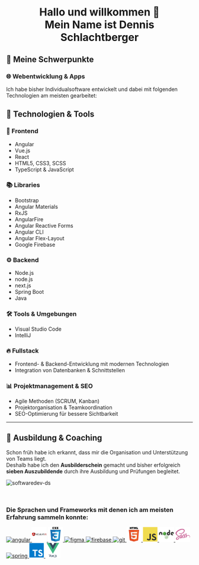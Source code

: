 <h1 align="center">Hallo und willkommen 👋 <br> Mein Name ist Dennis Schlachtberger</h1>


## 💼 Meine Schwerpunkte  

### 🌐 Webentwicklung & Apps  
Ich habe bisher Individualsoftware entwickelt und dabei mit folgenden Technologien am meisten gearbeitet:  
## 🚀 Technologien & Tools  

### 🎨 Frontend  
- Angular  
- Vue.js
- React
- HTML5, CSS3, SCSS  
- TypeScript & JavaScript  

### 📚 Libraries  
- Bootstrap  
- Angular Materials  
- RxJS  
- AngularFire  
- Angular Reactive Forms  
- Angular CLI  
- Angular Flex-Layout  
- Google Firebase  

### ⚙️ Backend  
- Node.js
- node.js
- next.js
- Spring Boot  
- Java  

### 🛠️ Tools & Umgebungen  
- Visual Studio Code  
- IntelliJ  

### 🔥 Fullstack  
- Frontend- & Backend-Entwicklung mit modernen Technologien  
- Integration von Datenbanken & Schnittstellen  

### 📊 Projektmanagement & SEO  
- Agile Methoden (SCRUM, Kanban)  
- Projektorganisation & Teamkoordination  
- SEO-Optimierung für bessere Sichtbarkeit  

---


## 🌱 Ausbildung & Coaching  

Schon früh habe ich erkannt, dass mir die Organisation und Unterstützung von Teams liegt.  
Deshalb habe ich den **Ausbilderschein** gemacht und bisher erfolgreich **sieben Auszubildende** durch ihre Ausbildung und Prüfungen begleitet.  





<p align="left"> <img src="https://komarev.com/ghpvc/?username=softwaredev-ds&label=Profile%20views&color=0e75b6&style=flat" alt="softwaredev-ds" /> </p>
<br>
<h3 align="left">Die Sprachen und Frameworks mit denen ich am meisten Erfahrung sammeln konnte:</h3>
<p align="left"> <a href="https://angular.io" target="_blank" rel="noreferrer"> <img src="https://angular.io/assets/images/logos/angular/angular.svg" alt="angular" width="40" height="40"/> </a> <a href="https://angular.io" target="_blank" rel="noreferrer"> <img src="https://raw.githubusercontent.com/devicons/devicon/master/icons/angularjs/angularjs-original-wordmark.svg" alt="angularjs" width="40" height="40"/> </a> <a href="https://www.w3schools.com/css/" target="_blank" rel="noreferrer"> <img src="https://raw.githubusercontent.com/devicons/devicon/master/icons/css3/css3-original-wordmark.svg" alt="css3" width="40" height="40"/> </a> <a href="https://www.figma.com/" target="_blank" rel="noreferrer"> <img src="https://www.vectorlogo.zone/logos/figma/figma-icon.svg" alt="figma" width="40" height="40"/> </a> <a href="https://firebase.google.com/" target="_blank" rel="noreferrer"> <img src="https://www.vectorlogo.zone/logos/firebase/firebase-icon.svg" alt="firebase" width="40" height="40"/> </a> <a href="https://git-scm.com/" target="_blank" rel="noreferrer"> <img src="https://www.vectorlogo.zone/logos/git-scm/git-scm-icon.svg" alt="git" width="40" height="40"/> </a> <a href="https://www.w3.org/html/" target="_blank" rel="noreferrer"> <img src="https://raw.githubusercontent.com/devicons/devicon/master/icons/html5/html5-original-wordmark.svg" alt="html5" width="40" height="40"/> </a> <a href="https://developer.mozilla.org/en-US/docs/Web/JavaScript" target="_blank" rel="noreferrer"> <img src="https://raw.githubusercontent.com/devicons/devicon/master/icons/javascript/javascript-original.svg" alt="javascript" width="40" height="40"/> </a> <a href="https://nodejs.org" target="_blank" rel="noreferrer"> <img src="https://raw.githubusercontent.com/devicons/devicon/master/icons/nodejs/nodejs-original-wordmark.svg" alt="nodejs" width="40" height="40"/> </a> <a href="https://sass-lang.com" target="_blank" rel="noreferrer"> <img src="https://raw.githubusercontent.com/devicons/devicon/master/icons/sass/sass-original.svg" alt="sass" width="40" height="40"/> </a> <a href="https://spring.io/" target="_blank" rel="noreferrer"> <img src="https://www.vectorlogo.zone/logos/springio/springio-icon.svg" alt="spring" width="40" height="40"/> </a> <a href="https://www.typescriptlang.org/" target="_blank" rel="noreferrer"> <img src="https://raw.githubusercontent.com/devicons/devicon/master/icons/typescript/typescript-original.svg" alt="typescript" width="40" height="40"/> </a> <a href="https://vuejs.org/" target="_blank" rel="noreferrer"> <img src="https://raw.githubusercontent.com/devicons/devicon/master/icons/vuejs/vuejs-original-wordmark.svg" alt="vuejs" width="40" height="40"/> </a> </p>

